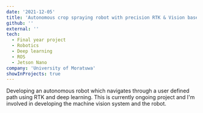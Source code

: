 ```yaml
---
date: '2021-12-05'
title: 'Autonomous crop spraying robot with precision RTK & Vision based navigation'
github: ''
external: ''
tech:
  - Final year project
  - Robotics
  - Deep learning
  - ROS
  - Jetson Nano
company: 'University of Moratuwa'
showInProjects: true
---
```


Developing an autonomous robot which navigates through a user defined path using RTK and deep learning. This is currently ongoing project and I'm involved in developing the machine vision system and the robot. 
